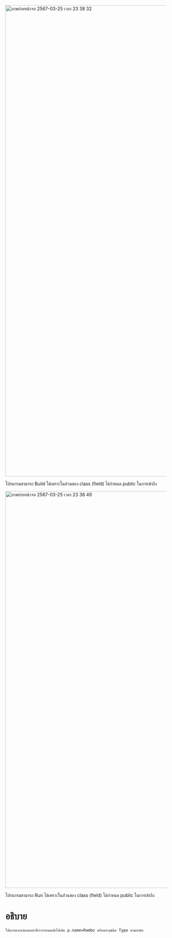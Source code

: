 <img width="1470" alt="ภาพถ่ายหน้าจอ 2567-03-25 เวลา 23 38 32" src="https://github.com/omelaweng/03376836-OOP-2566-Lab-05/assets/144561325/005146ae-bdd2-4020-b94b-8b9b4bd9453f">

โปรแกรมสามารถ Build ได้เพราะในส่วนของ class (field) ได้กำหนด public ในการเข้าถึง

<img width="1238" alt="ภาพถ่ายหน้าจอ 2567-03-25 เวลา 23 38 49" src="https://github.com/omelaweng/03376836-OOP-2566-Lab-05/assets/144561325/e5c065fe-0a7a-4ae1-a080-4ae3c2b0b321">

โปรแกรมสามารถ Run ได้เพราะในส่วนของ class (field) ได้กำหนด public ในการเข้าถึง
# อธิบาย # 
```
โปแกรมจะแสดงผลค่าที่เรากำหนดเข้าไปเช่น p.name=Rambo พร้อมระบุชนิด Type ตามลำดับ
